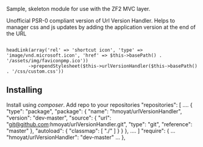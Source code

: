 Sample, skeleton module for use with the ZF2 MVC layer.

Unofficial PSR-0 compliant version of Url Version Handler. Helps to manager css and js updates
by adding the application version at the end of the URL

<code>
<?php echo $this->headLink(array('rel' => 'shortcut icon', 'type' => 'image/vnd.microsoft.icon', 'href' => $this->basePath() . '/assets/img/faviconpmp.ico'))
        ->prependStylesheet($this->urlVersionHandler($this->basePath() . '/css/custom.css'))
</code>

Installing
-----------
Install using *composer*.
Add repo to your repositories
"repositories": [
        ....
        {
            "type": "package",
            "package": {
                "name": "hmoyat/urlVersionHandler",
                "version": "dev-master",
                "source": {
                    "url": "git@github.com:hmoyat/urlVersionHandler.git",
                    "type": "git",
                    "reference": "master"
                },
                "autoload": {
                    "classmap": [
                        "./"
                    ]
                }
            }
        },
        ....
    ]
"require": {
        ...
        "hmoyat/urlVersionHandler": "dev-master"
        ...
    },
